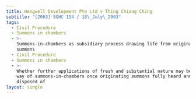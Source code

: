 ```yaml
---
title: Hengwell Development Pte Ltd v Thing Chiang Ching
subtitle: "[2003] SGHC 154 / 18\_July\_2003"
tags:
  - Civil Procedure
  - Summons in chambers
  - >-
    Summons-in-chambers as subsidiary process drawing life from originating
    summons
  - Civil Procedure
  - Summons in chambers
  - >-
    Whether further applications of fresh and substantial nature may be made by
    way of summons-in-chambers once originating summons fully heard and finally
    disposed of
layout: single
---
```



